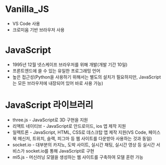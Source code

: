 # Vanilla_JS
 - VS Code 사용
 - 크로미움 기반 브라우저 사용

# JavaScript
 - 1995년 12월 넷스케이프 브라우저를 위해 개발(개발 기간 10일)
 - 프론트엔드에 쓸 수 있는 유일한 프로그래밍 언어
 - 높은 접근성(Python을 사용하기 위해서는 별도의 설치가 필요하지만, JavaScript는 모든 브라우저에 내장되어 있어 바로 사용 가능)

# JavaScript 라이브러리
 - three.js - JavaScript로 3D 구현을 지원
 - 리액트 네이티브 - JavaScript로 안드로이드, ios 앱 제작 지원
 - 일렉트론 - JavaScript, HTML, CSS로 데스크탑 앱 제작 지원(VS Code, 페이스북 메신저, 트위치, 슬랙, 피그마 등 웹 사이트를 다운받아 사용하는 것과 동일)
 - socket.io - 대부분의 카지노, 도박 사이트, 실시간 채팅, 실시간 영상 등 실시간 서비스가 socket.io를 통해 JavaScript로 구현
 - ml5.js - 머신러닝 모델을 생성하는 웹 사이트를 구축하여 모델 훈련 가능
